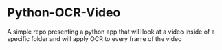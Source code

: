 # Python-OCR-Video
A simple repo presenting a python app that will look at a video inside of a specific folder and will apply OCR to every frame of the video
